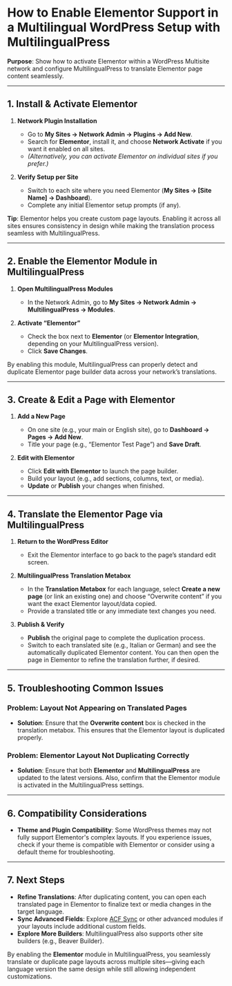 # How to Enable Elementor Support in a Multilingual WordPress Setup with MultilingualPress

**Purpose**: Show how to activate Elementor within a WordPress Multisite network and configure MultilingualPress to translate Elementor page content seamlessly.

---

## 1. Install & Activate Elementor

1. **Network Plugin Installation**
    - Go to **My Sites → Network Admin → Plugins → Add New**.
    - Search for **Elementor**, install it, and choose **Network Activate** if you want it enabled on all sites.
    - _(Alternatively, you can activate Elementor on individual sites if you prefer.)_

2. **Verify Setup per Site**
    - Switch to each site where you need Elementor (**My Sites → [Site Name] → Dashboard**).
    - Complete any initial Elementor setup prompts (if any).

**Tip**: Elementor helps you create custom page layouts. Enabling it across all sites ensures consistency in design while making the translation process seamless with MultilingualPress.

---

## 2. Enable the Elementor Module in MultilingualPress

1. **Open MultilingualPress Modules**
    - In the Network Admin, go to **My Sites → Network Admin → MultilingualPress → Modules**.

2. **Activate “Elementor”**
    - Check the box next to **Elementor** (or **Elementor Integration**, depending on your MultilingualPress version).
    - Click **Save Changes**.

By enabling this module, MultilingualPress can properly detect and duplicate Elementor page builder data across your network’s translations.

---

## 3. Create & Edit a Page with Elementor

1. **Add a New Page**
    - On one site (e.g., your main or English site), go to **Dashboard → Pages → Add New**.
    - Title your page (e.g., “Elementor Test Page”) and **Save Draft**.

2. **Edit with Elementor**
    - Click **Edit with Elementor** to launch the page builder.
    - Build your layout (e.g., add sections, columns, text, or media).
    - **Update** or **Publish** your changes when finished.

---

## 4. Translate the Elementor Page via MultilingualPress

1. **Return to the WordPress Editor**
    - Exit the Elementor interface to go back to the page’s standard edit screen.

2. **MultilingualPress Translation Metabox**
    - In the **Translation Metabox** for each language, select **Create a new page** (or link an existing one) and choose “Overwrite content” if you want the exact Elementor layout/data copied.
    - Provide a translated title or any immediate text changes you need.

3. **Publish & Verify**
    - **Publish** the original page to complete the duplication process.
    - Switch to each translated site (e.g., Italian or German) and see the automatically duplicated Elementor content. You can then open the page in Elementor to refine the translation further, if desired.

---

## 5. Troubleshooting Common Issues

### **Problem: Layout Not Appearing on Translated Pages**
- **Solution**: Ensure that the **Overwrite content** box is checked in the translation metabox. This ensures that the Elementor layout is duplicated properly.

### **Problem: Elementor Layout Not Duplicating Correctly**
- **Solution**: Ensure that both **Elementor** and **MultilingualPress** are updated to the latest versions. Also, confirm that the Elementor module is activated in the MultilingualPress settings.

---

## 6. Compatibility Considerations

- **Theme and Plugin Compatibility**: Some WordPress themes may not fully support Elementor's complex layouts. If you experience issues, check if your theme is compatible with Elementor or consider using a default theme for troubleshooting.

---

## 7. Next Steps

- **Refine Translations**: After duplicating content, you can open each translated page in Elementor to finalize text or media changes in the target language.
- **Sync Advanced Fields**: Explore [ACF Sync](https://chatgpt.com/g/g-p-677ffd6da894819197dd7cf3a90d93fa-mlp-docs/c/6780001b-80d8-8011-8739-903a6ccdb99d#) or other advanced modules if your layouts include additional custom fields.
- **Explore More Builders**: MultilingualPress also supports other site builders (e.g., Beaver Builder).

By enabling the **Elementor** module in MultilingualPress, you seamlessly translate or duplicate page layouts across multiple sites—giving each language version the same design while still allowing independent customizations.
